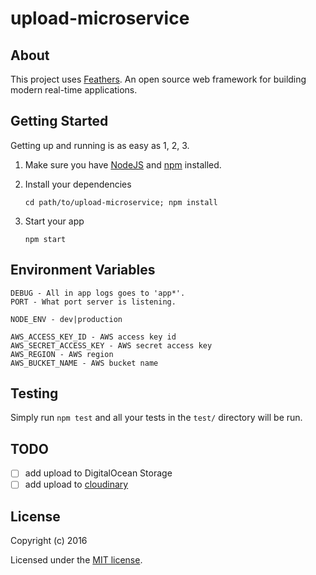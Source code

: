 # upload-microservice

> 

## About

This project uses [Feathers](http://feathersjs.com). An open source web framework for building modern real-time applications.

## Getting Started

Getting up and running is as easy as 1, 2, 3.

1. Make sure you have [NodeJS](https://nodejs.org/) and [npm](https://www.npmjs.com/) installed.
2. Install your dependencies

    ```
    cd path/to/upload-microservice; npm install
    ```

3. Start your app

    ```
    npm start
    ```

## Environment Variables

    
    DEBUG - All in app logs goes to 'app*'.
    PORT - What port server is listening.
    
    NODE_ENV - dev|production
    
    AWS_ACCESS_KEY_ID - AWS access key id
    AWS_SECRET_ACCESS_KEY - AWS secret access key
    AWS_REGION - AWS region
    AWS_BUCKET_NAME - AWS bucket name
    

## Testing

Simply run `npm test` and all your tests in the `test/` directory will be run.

## TODO

- [ ] add upload to DigitalOcean Storage
- [ ] add upload to [cloudinary](http://cloudinary.com)

## License

Copyright (c) 2016

Licensed under the [MIT license](LICENSE).
